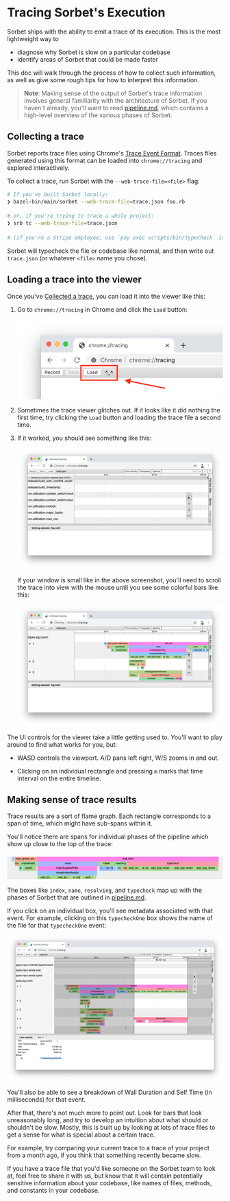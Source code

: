 # Tracing Sorbet's Execution

Sorbet ships with the ability to emit a trace of its execution. This is the most
lightweight way to

- diagnose why Sorbet is slow on a particular codebase
- identify areas of Sorbet that could be made faster

This doc will walk through the process of how to collect such information, as
well as give some rough tips for how to interpret this information.

> **Note**: Making sense of the output of Sorbet's trace information involves
> general familiarity with the architecture of Sorbet. If you haven't already,
> you'll want to read [pipeline.md](../pipeline.md), which contains a high-level
> overview of the various phases of Sorbet.

## Collecting a trace

Sorbet reports trace files using Chrome's [Trace Event Format]. Traces files
generated using this format can be loaded into `chrome://tracing` and explored
interactively.

[Trace Event Format]: https://docs.google.com/document/d/1CvAClvFfyA5R-PhYUmn5OOQtYMH4h6I0nSsKchNAySU/preview

To collect a trace, run Sorbet with the `--web-trace-file=<file>` flag:

```bash
# If you've built Sorbet locally:
❯ bazel-bin/main/sorbet --web-trace-file=trace.json foo.rb

# or, if you're trying to trace a whole project:
❯ srb tc --web-trace-file=trace.json

# (if you're a Stripe employee, use `pay exec scripts/bin/typecheck` instead of `srb tc`)
```

Sorbet will typecheck the file or codebase like normal, and then write out
`trace.json` (or whatever `<file>` name you chose).

## Loading a trace into the viewer

Once you've [Collected a trace](#collecting-a-trace), you can load it into the
viewer like this:

1.  Go to `chrome://tracing` in Chrome and click the `Load` button:

    ![chrome://tracing load button](img/chrome-tracing-load-button.png)

1.  Sometimes the trace viewer glitches out. If it looks like it did nothing the
    first time, try clicking the `Load` button and loading the trace file a
    second time.

1.  If it worked, you should see something like this:

    ![chrome://tracing loaded a trace](img/chrome-tracing-loaded.png)

    If your window is small like in the above screenshot, you'll need to scroll
    the trace into view with the mouse until you see some colorful bars like
    this:

    ![chrome://tracing scroll into view](img/chrome-tracing-scrolled.png)

The UI controls for the viewer take a little getting used to. You'll want to
play around to find what works for you, but:

- WASD controls the viewport. A/D pans left right, W/S zooms in and out.

- Clicking on an individual rectangle and pressing `m` marks that time interval
  on the entire timeline.

## Making sense of trace results

Trace results are a sort of flame graph. Each rectangle corresponds to a span of
time, which might have sub-spans within it.

You'll notice there are spans for individual phases of the pipeline which show
up close to the top of the trace:

![pipeline in trace](img/chrome-tracing-pipeline.png)

The boxes like `index`, `name`, `resolving`, and `typecheck` map up with the
phases of Sorbet that are outlined in [pipeline.md](../pipeline.md).

If you click on an individual box, you'll see metadata associated with that
event. For example, clicking on this `typecheckOne` box shows the name of the
file for that `typecheckOne` event:

![typecheckOne event](img/chrome-tracing-typecheck-one.png)

You'll also be able to see a breakdown of Wall Duration and Self Time (in
milliseconds) for that event.

After that, there's not much more to point out. Look for bars that look
unreasonably long, and try to develop an intuition about what should or
shouldn't be slow. Mostly, this is built up by looking at lots of trace files to
get a sense for what is special about a certain trace.

For example, try comparing your current trace to a trace of your project from a
month ago, if you think that something recently became slow.

If you have a trace file that you'd like someone on the Sorbet team to look at,
feel free to share it with us, but know that it will contain potentially
sensitive information about your codebase, like names of files, methods, and
constants in your codebase.
